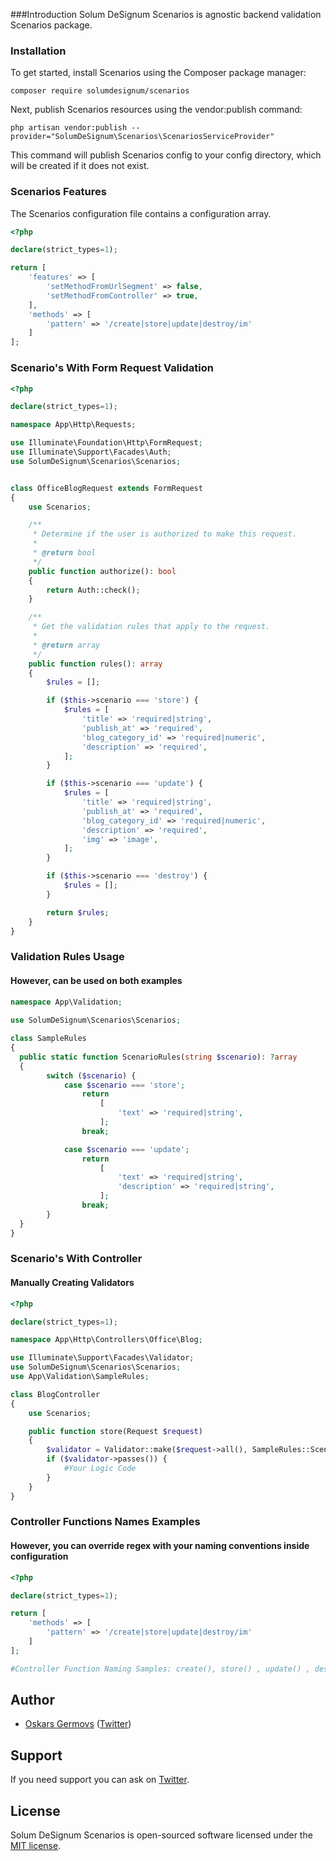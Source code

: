###Introduction
Solum DeSignum Scenarios is agnostic backend validation Scenarios package.


### Installation
To get started, install Scenarios using the Composer package manager:
```shell
composer require solumdesignum/scenarios
```

Next, publish Scenarios resources using the vendor:publish command:

```shell
php artisan vendor:publish --provider="SolumDeSignum\Scenarios\ScenariosServiceProvider"
```

This command will publish Scenarios config to your config directory, which will be
 created if it does not exist.


### Scenarios Features
The Scenarios configuration file contains a configuration array.
```php
<?php

declare(strict_types=1);

return [
    'features' => [
        'setMethodFromUrlSegment' => false,
        'setMethodFromController' => true,
    ],
    'methods' => [
        'pattern' => '/create|store|update|destroy/im'
    ]
];
````

### Scenario's With Form Request Validation
```php
<?php

declare(strict_types=1);

namespace App\Http\Requests;

use Illuminate\Foundation\Http\FormRequest;
use Illuminate\Support\Facades\Auth;
use SolumDeSignum\Scenarios\Scenarios;


class OfficeBlogRequest extends FormRequest
{
    use Scenarios;

    /**
     * Determine if the user is authorized to make this request.
     *
     * @return bool
     */
    public function authorize(): bool
    {
        return Auth::check();
    }

    /**
     * Get the validation rules that apply to the request.
     *
     * @return array
     */
    public function rules(): array
    {
        $rules = [];

        if ($this->scenario === 'store') {
            $rules = [
                'title' => 'required|string',
                'publish_at' => 'required',
                'blog_category_id' => 'required|numeric',
                'description' => 'required',
            ];
        }

        if ($this->scenario === 'update') {
            $rules = [
                'title' => 'required|string',
                'publish_at' => 'required',
                'blog_category_id' => 'required|numeric',
                'description' => 'required',
                'img' => 'image',
            ];
        }

        if ($this->scenario === 'destroy') {
            $rules = [];
        }

        return $rules;
    }
}
````


### Validation Rules Usage
#### However, can be used on both examples
```php
namespace App\Validation;
	
use SolumDeSignum\Scenarios\Scenarios;

class SampleRules
{
  public static function ScenarioRules(string $scenario): ?array
  {
        switch ($scenario) {
            case $scenario === 'store';
                return
                    [
                        'text' => 'required|string',
                    ];
                break;

            case $scenario === 'update';
                return
                    [
                        'text' => 'required|string',
                        'description' => 'required|string',
                    ];
                break;
        }
  }
}
```

### Scenario's With Controller 
#### Manually Creating Validators
```php
<?php

declare(strict_types=1);

namespace App\Http\Controllers\Office\Blog;

use Illuminate\Support\Facades\Validator;
use SolumDeSignum\Scenarios\Scenarios;
use App\Validation\SampleRules;

class BlogController
{
    use Scenarios;

    public function store(Request $request)
    {
        $validator = Validator::make($request->all(), SampleRules::ScenarioRules($this->scenario));
        if ($validator->passes()) {
            #Your Logic Code
        }
    }
}
```


### Controller Functions Names Examples
#### However, you can override regex with your naming conventions inside configuration
```php
<?php

declare(strict_types=1);

return [
    'methods' => [
        'pattern' => '/create|store|update|destroy/im'
    ]
];

#Controller Function Naming Samples: create(), store() , update() , destroy()
```


Author
-------
- [Oskars Germovs](http://solum-designum.eu) ([Twitter](https://twitter.com/faksx))


Support
-------
If you need support you can ask on [Twitter](https://twitter.com/faksx).


License
-------
Solum DeSignum Scenarios is open-sourced software licensed under the [MIT license](LICENSE.md).
